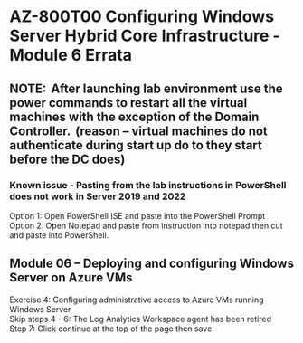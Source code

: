 # AZ-800T00 Configuring Windows Server Hybrid Core Infrastructure - Module 6 Errata

## NOTE:  After launching lab environment use the power commands to restart all the virtual machines with the exception of the Domain Controller.  (reason – virtual machines do not authenticate during start up do to they start before the DC does)  

### Known issue - Pasting from the lab instructions in PowerShell does not work in Server 2019 and 2022<br>
Option 1:  Open PowerShell ISE and paste into the PowerShell Prompt <br>
Option 2:  Open Notepad and paste from instruction into notepad then cut and paste into PowerShell. <br>

## Module 06 – Deploying and configuring Windows Server on Azure VMs 

Exercise 4: Configuring administrative access to Azure VMs running Windows Server <br>
Skip steps 4 - 6: The Log Analytics Workspace agent has been retired <br>
Step 7: Click continue at the top of the page then save <br>

